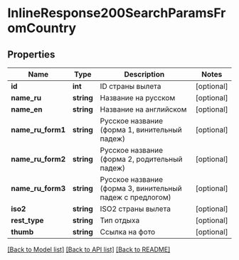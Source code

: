 # InlineResponse200SearchParamsFromCountry

## Properties
Name | Type | Description | Notes
------------ | ------------- | ------------- | -------------
**id** | **int** | ID страны вылета | [optional] 
**name_ru** | **string** | Название на русском | [optional] 
**name_en** | **string** | Название на английском | [optional] 
**name_ru_form1** | **string** | Русское название (форма 1, винительный падеж) | [optional] 
**name_ru_form2** | **string** | Русское название (форма 2, родительный падеж) | [optional] 
**name_ru_form3** | **string** | Русское название (форма 3, винительный падеж с предлогом) | [optional] 
**iso2** | **string** | ISO2 страны вылета | [optional] 
**rest_type** | **string** | Тип отдыха | [optional] 
**thumb** | **string** | Ссылка на фото | [optional] 

[[Back to Model list]](../../README.md#documentation-for-models) [[Back to API list]](../../README.md#documentation-for-api-endpoints) [[Back to README]](../../README.md)

